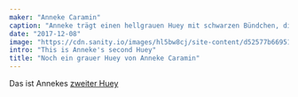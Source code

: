 ```yaml
---
maker: "Anneke Caramin"
caption: "Anneke trägt einen hellgrauen Huey mit schwarzen Bündchen, die auf diesem schwarzem Rock nicht sehr offensichtlich sind."
date: "2017-12-08"
image: "https://cdn.sanity.io/images/hl5bw8cj/site-content/d52577b6695162b240cb298ab4af8d828527a84d-2000x1295.jpg"
intro: "This is Anneke's second Huey"
title: "Noch ein grauer Huey von Anneke Caramin"
---
```


Das ist Annekes [zweiter Huey](/en/showcase/anneke-huey/)

